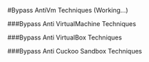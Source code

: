 
#Bypass AntiVm Techniques (Working...)

###Bypass Anti VirtualMachine Techniques 

###Bypass Anti VirtualBox Techniques 

###Bypass Anti Cuckoo Sandbox Techniques 
